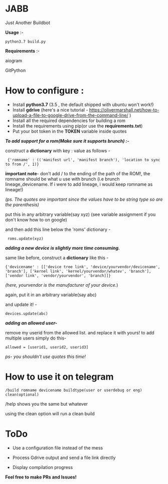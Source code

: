 # JABB
Just Another Buildbot

**Usage** :- 

    python3.7 build.py

**Requirements** :-

aiogram

GitPython

# **How to configure** :

 - Install **python3.7** (3.5 , the default shipped with ubuntu won't work!)
 - Install **gdrive** (here's a nice tutorial -  https://olivermarshall.net/how-to-upload-a-file-to-google-drive-from-the-command-line/ )
 - Install all the required dependencies for building a rom
 - Install the requirements using pip(or use the **requirements.txt**)
 - Put your bot token in the **TOKEN** variable inside quotes

***To add support for a rom(Make sure it supports brunch) :-***

 construct a **dictionary** with key : value as follows -  

     {'romname' : (('manifest url', 'manifest branch'), 'location to sync to from /', 1)}
   **important note**- don't add / to the ending of the path of the ROM!, the romname should be what u use with brunch (i.e brunch lineage_devicename. If i were to add lineage, i would keep romname as lineage!)
   
  *(ps. The quotes are important since the values have to be string type so are the parenthesis)*

 put this in any arbitrary variable(say xyz) (see variable assignment if you don't know how to on google)

 and then add this line below the 'roms' dictionary - 

     roms.update(xyz)

***adding a new device is slightly more time consuming.***

same like before, construct a **dictionary** like this - 

    {'devicename' : [['device tree link', 'device/yourvendor/devicename', 'branch'], ['kernel link', 'kernel/yourvendor/whatev', 'branch'], ['vendor link', 'vendor/yourvendor', 'branch]]}
   *(here, yourvendor is the manufacturer of your device.*)

again, put it in an arbitrary variable(say abc)

and update it! - 

    devices.update(abc)

***adding an allowed user-***

remove my userid from the allowed list. and replace it with yours! to add multiple users simply do this-

    allowed = [userid1, userid2, userid3]

*ps- you shouldn't use quotes this time!*
 
 # How to use it on telegram

    /build romname devicename buildtype(user or userdebug or eng) clean(optional)
    
   /help shows you the same but whatever
   
   using the clean option will run a clean build

# ToDo

- Use a configuration file instead of the mess

- Process Gdrive output and send a file link directly

- Display compilation progress

 
**Feel free to make PRs and Issues!**
